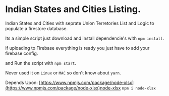 # Indian States and Cities Listing.
Indian States and Cities with seprate Union Terretories List and Logic to populate a firestore database.

Its a simple script just download and install dependencie's with `npm install`.

If uploading to Firebase everything is ready you just have to add your firebase config.

and Run the script with `npm start`.

Never used it on `Linux` or `MAC` so don't know about `yarn`.

Depends Upon: 
[https://www.npmjs.com/package/node-xlsx](https://www.npmjs.com/package/node-xlsx)node-xlsx
`npm i node-xlsx`
